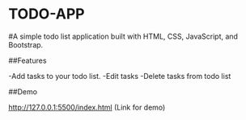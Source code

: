 # TODO-APP
#A simple todo list application built with HTML, CSS, JavaScript, and Bootstrap.

##Features

-Add tasks to your todo list.
-Edit tasks
-Delete tasks from todo list

##Demo

http://127.0.0.1:5500/index.html (Link for demo)



